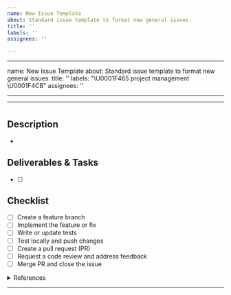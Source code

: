 ```yaml
---
name: New Issue Template
about: Standard issue template to format new general issues.
title: ''
labels: ''
assignees: ''

---
```


---
name: New Issue Template
about: Standard issue template to format new general issues.
title: ''
labels: "\U0001F465 project management \U0001F4CB"
assignees: ''

---

---

<!-- Briefly summarise the issue in a concise title next to '#'-->
#

## Description
<!-- Add a short bullet point description of the problem, requirement, or goal. -->
- 

## Deliverables & Tasks
<!-- List actionable tasks. Break down into smaller steps if needed. -->
- [ ] 

## Checklist 
<!-- General development workflow steps. Remove if unsuitable. -->
- [ ] Create a feature branch
- [ ] Implement the feature or fix
- [ ] Write or update tests
- [ ] Test locally and push changes
- [ ] Create a pull request (PR)
- [ ] Request a code review and address feedback
- [ ] Merge PR and close the issue

<details>
<summary>References</summary>

- 

</details>

---
<!-- For tips, examples, and advanced Markdown usage, see the [Project Workflow README](.github/Project_Workflow.md). -->
